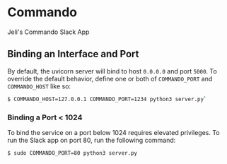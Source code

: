 # Commando

Jeli's Commando Slack App

## Binding an Interface and Port

By default, the uvicorn server will bind to host `0.0.0.0` and port `5000`. To
override the default behavior, define one or both of `COMMANDO_PORT` and
`COMMANDO_HOST` like so:

```bash
$ COMMANDO_HOST=127.0.0.1 COMMANDO_PORT=1234 python3 server.py`
```

### Binding a Port < 1024

To bind the service on a port below 1024 requires elevated privileges. To run
the Slack app on port 80, run the following command:

```bash
$ sudo COMMANDO_PORT=80 python3 server.py
```
